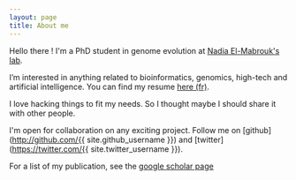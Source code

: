 ```yaml
---
layout: page
title: About me
---
```


Hello there ! I'm a PhD student in genome evolution at [Nadia El-Mabrouk's lab](http://www-labs.iro.umontreal.ca/~mabrouk/).

I’m interested in anything related to bioinformatics, genomics, high-tech and artificial intelligence. You can find my resume [here (fr)](/public/assets/CV.pdf).

I love hacking things to fit my needs. So I thought maybe I should share it with other people.

I'm open for collaboration on any exciting project. Follow me on [github](http://github.com/{{ site.github_username }}) and [twitter](https://twitter.com/{{ site.twitter_username }}).

For a list of my publication, see the [google scholar page](https://scholar.google.ca/citations?user=JcuwpbQAAAAJ)